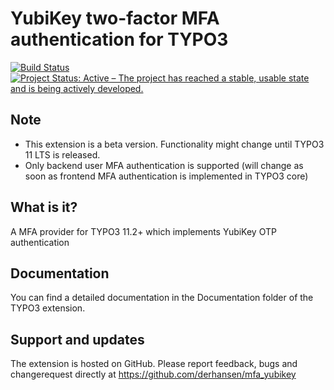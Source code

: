 YubiKey two-factor MFA authentication for TYPO3
===============================================

[![Build Status](https://github.com/derhansen/mfa_yubikey/workflows/CI/badge.svg?branch=master)](https://github.com/derhansen/mfa_yubikey/actions)
[![Project Status: Active – The project has reached a stable, usable state and is being actively developed.](https://www.repostatus.org/badges/latest/active.svg)](https://www.repostatus.org/#active)

## Note

* This extension is a beta version. Functionality might change until TYPO3 11 LTS is released.
* Only backend user MFA authentication is supported (will change as soon as frontend MFA authentication is implemented in TYPO3 core)

## What is it?

A MFA provider for TYPO3 11.2+ which implements YubiKey OTP authentication

## Documentation

You can find a detailed documentation in the Documentation folder of the TYPO3 extension.

## Support and updates

The extension is hosted on GitHub. Please report feedback, bugs and changerequest directly at https://github.com/derhansen/mfa_yubikey

